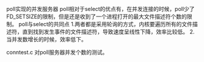 poll实现的并发服务器
poll相对于select的优点有，在并发连接的时候，poll少了FD_SETSIZE的限制，但是还是收到了一个进程打开的最大文件描述符个数的限制。
poll与select的共同点
1.两者都是采用轮询的方式，内核要遍历所有的文件描述符，直到找到发生事件的文件描述符，导致速度呈线性下降，效率比较低。
2.当并发数增长的时候，效率低下。

conntest.c  对poll服务器并发个数的测试。